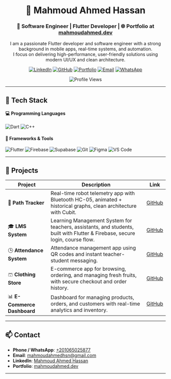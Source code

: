 <h1 align="center">👋 Mahmoud Ahmed Hassan</h1>
<h3 align="center">🚀 Software Engineer | Flutter Developer | 🌐 Portfolio at <a href="https://mahmoudahmed1718.github.io/my_portfolio/">mahmoudahmed.dev</a></h3>

<p align="center">
I am a passionate Flutter developer and software engineer with a strong background in mobile apps, real-time systems, and automation.<br>
I focus on delivering high-performance, user-friendly solutions using modern UI/UX and clean architecture.
</p>

<div align="center">

[![LinkedIn](https://img.shields.io/badge/LinkedIn-Connect-0A66C2?style=for-the-badge&logo=linkedin&logoColor=white)](https://www.linkedin.com/in/mahmoud-ahmed-hassan-8091b8283)
[![GitHub](https://img.shields.io/badge/GitHub-Follow-181717?style=for-the-badge&logo=github&logoColor=white)](https://github.com/mahmoudahmed1718)
[![Portfolio](https://img.shields.io/badge/Portfolio-mahmoudahmed.dev-blue?style=for-the-badge&logo=google-chrome&logoColor=white)](https://mahmoudahmed1718.github.io/my_portfolio/)
[![Email](https://img.shields.io/badge/Email-Contact-0072C6?style=for-the-badge&logo=gmail&logoColor=white)](mailto:mahmoudahmedhsn@gmail.com)
[![WhatsApp](https://img.shields.io/badge/WhatsApp-Chat-25D366?style=for-the-badge&logo=whatsapp&logoColor=white)](https://wa.me/201065025877)

![Profile Views](https://komarev.com/ghpvc/?username=mahmoudahmed1718&style=flat&color=orange&label=PROFILE+VIEWS)

</div>

---

## 🧰 Tech Stack

#### 💻 Programming Languages
![Dart](https://img.shields.io/badge/Dart-0175C2?style=flat&logo=dart&logoColor=white)
![C++](https://img.shields.io/badge/C++-00599C?style=flat&logo=c%2B%2B&logoColor=white)

#### 📱 Frameworks & Tools
![Flutter](https://img.shields.io/badge/Flutter-02569B?style=flat&logo=flutter&logoColor=white)
![Firebase](https://img.shields.io/badge/Firebase-ffca28?style=flat&logo=firebase&logoColor=black)
![Supabase](https://img.shields.io/badge/Supabase-3ECF8E?style=flat&logo=supabase&logoColor=black)
![Git](https://img.shields.io/badge/Git-F05032?style=flat&logo=git&logoColor=white)
![Figma](https://img.shields.io/badge/Figma-F24E1E?style=flat&logo=figma&logoColor=white)
![VS Code](https://img.shields.io/badge/VS_Code-007ACC?style=flat&logo=visual-studio-code&logoColor=white)

---

## 🚀 Projects

| Project | Description | Link |
|---------|-------------|------|
| 📍 **Path Tracker** | Real-time robot telemetry app with Bluetooth HC-05, animated + historical graphs, clean architecture with Cubit. | [GitHub](https://github.com/abd0-kha1ed/path_tracker) |
| 🎓 **LMS System** | Learning Management System for teachers, assistants, and students, built with Flutter & Firebase, secure login, course flow. | [GitHub](https://github.com/abd0-kha1ed/lms) |
| 🕒 **Attendance System** | Attendance management app using QR codes and instant teacher-student messaging. | [GitHub](https://github.com/abd0-kha1ed/attendance-system) |
| 🩳 **Clothing Store** | E-commerce app for browsing, ordering, and managing fresh fruits, with secure checkout and order history. | [GitHub](https://github.com/mahmoudahmed1718/ecommerce) |
| 📊 **E-Commerce Dashboard** | Dashboard for managing products, orders, and customers with real-time analytics and inventory. | [GitHub](https://github.com/mahmoudahmed1718/ecommercedash) |

---

## 📫 Contact

- **Phone / WhatsApp**: [+201065025877](https://wa.me/201065025877)  
- **Email**: [mahmoudahmedhsn@gmail.com](mailto:mahmoudahmedhsn@gmail.com)  
- **LinkedIn**: [Mahmoud Ahmed Hassan](https://www.linkedin.com/in/mahmoud-ahmed-hassan-8091b8283)  
- **Portfolio**: [mahmoudahmed.dev](https://mahmoudahmed1718.github.io/my_portfolio/)

---
